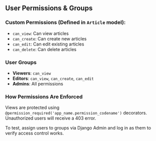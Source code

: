 ## User Permissions & Groups

### Custom Permissions (Defined in `Article` model):
- `can_view`: Can view articles
- `can_create`: Can create new articles
- `can_edit`: Can edit existing articles
- `can_delete`: Can delete articles

### User Groups
- **Viewers**: `can_view`
- **Editors**: `can_view`, `can_create`, `can_edit`
- **Admins**: All permissions

### How Permissions Are Enforced
Views are protected using `@permission_required('app_name.permission_codename')` decorators. Unauthorized users will receive a 403 error.

To test, assign users to groups via Django Admin and log in as them to verify access control works.
